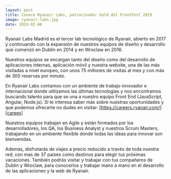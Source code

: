 ```yaml
---
layout: post
title: Conoce Ryanair Labs, patrocinador Gold del FrontFest 2019
image: ryanair-labs.jpg
date: 2019-02-06
---
```


Ryanair Labs Madrid es el tercer lab tecnológico de Ryanair, abierto en 2017 y continuando con la
expansión de nuestros equipos de diseño y desarrollo que comenzó en Dublín en 2014 y en Wroclaw
en 2016.

Nuestros equipos se encargan tanto del diseño como del desarrollo de aplicaciones internas,
aplicación móvil y nuestra website, una de las más visitadas a nivel europeo, con unos 75 millones de
visitas al mes y con más de 300 reservas por minuto.

En Ryanair Labs contamos con un ambiente de trabajo innovador e internacional donde utilizamos
las últimas tecnologías y nos encontramos buscando talento para que se una a nuestro equipo Front
End (JavaScript, Angular, Node.js). Si te interesa saber más sobre nuestras oportunidades y que
podemos ofrecerte no dudes en visitar: [https://careers.ryanair.com/][carees]

Nuestros equipos trabajan en Agile y están formados por los desarrolladores, los QA, los Business
Analyst y nuestros Scrum Masters, trabajando en un ambiente flexible donde todas las ideas para
innovar son bienvenidas.

Además, disfrutarás de viajes a precio reducido a través de toda nuestra red, con mas de 37 países
como destinos para elegir tus próximas vacaciones. También podrás visitar y trabajar con tus
compañeros de Dublin y Wroclaw, para conocerlos y trabajar mano a mano en el desarrollo de las
aplicaciones y la web de Ryanair.

[carees]: https://careers.ryanair.com/